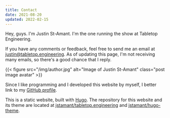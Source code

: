 ```yaml
---
title: Contact
date: 2021-08-20
updated: 2022-02-15
---
```


Hey, guys. I'm Justin St-Amant. I'm the one running the show at Tabletop
Engineering.

If you have any comments or feedback, feel free to send me an email at
justin@tabletop.engineering. As of updating this page, I'm not receiving many
emails, so there's a good chance that I reply.

{{< figure src="/img/author.jpg" alt="Image of Justin St-Amant" class="post image avatar" >}}

Since I like programming and I developed this website by myself, I better link
to my [GitHub profile](https://github.com/jstamant).

This is a static website, built with [Hugo](https://gohugo.io). The repository
for this website and its theme are located at
[jstamant/tabletop.engineering](https://github.com/jstamant/tabletop.engineering)
and [jstamant/hugo-theme](https://github.com/jstamant/hugo-theme).
